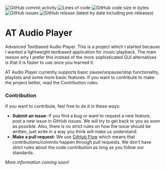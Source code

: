 ![GitHub commit activity](https://img.shields.io/github/commit-activity/m/IsakTheHacker/AT-Audio-Player)
![Lines of code](https://img.shields.io/tokei/lines/github/IsakTheHacker/AT-Audio-Player)
![GitHub code size in bytes](https://img.shields.io/github/languages/code-size/IsakTheHacker/AT-Audio-Player)
![GitHub issues](https://img.shields.io/github/issues/IsakTheHacker/AT-Audio-Player)
![GitHub release (latest by date including pre-releases)](https://img.shields.io/github/v/release/IsakTheHacker/AT-Audio-Player?include_prereleases)

# AT Audio Player
Advanced Textbased Audio Player. This is a project which I started because I wanted a lightweight textbased application for music playback. The main reason why I prefer this instead of the more sophisticated GUI alternatives is that it is faster to use once you learned it.

AT Audio Player currently supports basic pause/unpause/stop functionality, playlists and some more basic features. If you want to contribute to make the project better, read the Contribution rules.

### Contribution
If you want to contribute, feel free to do it in these ways:
- **Submit an issue:** If you find a bug or want to request a new feature, post a new issue in GitHub issues. We will try to get back to you as soon as possible. Also, there is no strict rules on how the issue should be written, just write in a way you think will make us understand.
- **Make a pull request:** We use [GitHub Flow](https://guides.github.com/introduction/flow/index.html) which means that contributions/commits happen through pull requests. We don't have strict rules about the code contribution as long as you follow our standards.

*More information coming soon!*